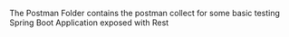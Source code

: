 The Postman Folder contains the postman collect for some basic testing
Spring Boot Application exposed with Rest
